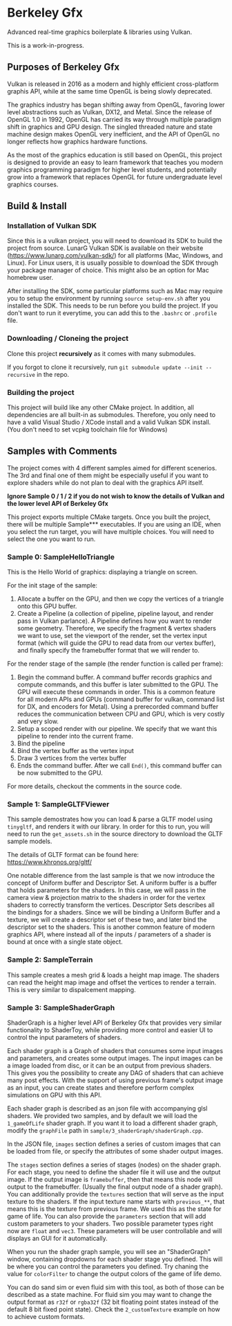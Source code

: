 # Berkeley Gfx

Advanced real-time graphics boilerplate & libraries using Vulkan.

This is a work-in-progress.

## Purposes of Berkeley Gfx

Vulkan is released in 2016 as a modern and highly efficient cross-platform graphis API, while at the same time OpenGL is being slowly deprecated.

The graphics industry has began shifting away from OpenGL, favoring lower level abstractions such as Vulkan, DX12, and Metal. Since the release of OpenGL 1.0 in 1992, OpenGL has carried its way through multiple paradigm shift in graphics and GPU design. The singled threaded nature and state machine design makes OpenGL very inefficient, and the API of OpenGL no longer reflects how graphics hardware functions.

As the most of the graphics education is still based on OpenGL, this project is designed to provide an easy to learn framework that teaches you modern graphics programming paradigm for higher level students, and potentially grow into a framework that replaces OpenGL for future undergraduate level graphics courses.

## Build & Install

### Installation of Vulkan SDK

Since this is a vulkan project, you will need to download its SDK to build the project from source. LunarG Vulkan SDK is available on their website (https://www.lunarg.com/vulkan-sdk/) for all platforms (Mac, Windows, and Linux). For Linux users, it is usually possible to download the SDK through your package manager of choice. This might also be an option for Mac homebrew user.

After installing the SDK, some particular platforms such as Mac may require you to setup the environment by running `source setup-env.sh` after you installed the SDK. This needs to be run before you build the project. If you don't want to run it everytime, you can add this to the `.bashrc` or `.profile` file.

### Downloading / Cloneing the project

Clone this project **recursively** as it comes with many submodules.

If you forgot to clone it recursively, run `git submodule update --init --recursive` in the repo.

### Building the project

This project will build like any other CMake project. In addition, all dependencies are all built-in as submodules. Therefore, you only need to have a valid Visual Studio / XCode install and a valid Vulkan SDK install. (You don't need to set vcpkg toolchain file for Windows)

## Samples with Comments

The project comes with 4 different samples aimed for different scenerios. The 3rd and final one of them might be especially useful if you want to explore shaders while do not plan to deal with the graphics API itself.

**Ignore Sample 0 / 1 / 2 if you do not wish to know the details of Vulkan and the lower level API of Berkeley Gfx**

This project exports multiple CMake targets. Once you built the project, there will be multiple Sample*** executables. If you are using an IDE, when you select the run target, you will have multiple choices. You will need to select the one you want to run.

### Sample 0: SampleHelloTriangle

This is the Hello World of graphics: displaying a triangle on screen.

For the init stage of the sample:
1. Allocate a buffer on the GPU, and then we copy the vertices of a triangle onto this GPU buffer.
2. Create a Pipeline (a collection of pipeline, pipeline layout, and render pass in Vulkan parlance). A Pipeline defines how you want to render some geometry. Therefore, we specify the fragment & vertex shaders we want to use, set the viewport of the render, set the vertex input format (which will guide the GPU to read data from our vertex buffer), and finally specify the framebuffer format that we will render to.

For the render stage of the sample (the render function is called per frame):
1. Begin the command buffer. A command buffer records graphics and compute commands, and this buffer is later submitted to the GPU. The GPU will execute these commands in order. This is a common feature for all modern APIs and GPUs (command buffer for vulkan, command list for DX, and encoders for Metal). Using a prerecorded command buffer reduces the communication between CPU and GPU, which is very costly and very slow.
2. Setup a scoped render with our pipeline. We specify that we want this pipeline to render into the current frame.
3. Bind the pipeline
4. Bind the vertex buffer as the vertex input
5. Draw 3 vertices from the vertex buffer
6. Ends the command buffer. After we call `End()`, this command buffer can be now submitted to the GPU.

For more details, checkout the comments in the source code.

### Sample 1: SampleGLTFViewer

This sample demostrates how you can load & parse a GLTF model using `tinygltf`, and renders it with our library. In order for this to run, you will need to run the `get_assets.sh` in the source directory to download the GLTF sample models.

The details of GLTF format can be found here: https://www.khronos.org/gltf/

One notable difference from the last sample is that we now introduce the concept of Uniform buffer and Descriptor Set. A uniform buffer is a buffer that holds parameters for the shaders. In this case, we will pass in the camera view & projection matrix to the shaders in order for the vertex shaders to correctly transform the vertices. Descriptor Sets describes all the bindings for a shaders. Since we will be binding a Uniform Buffer and a texture, we will create a descriptor set of these two, and later bind the descriptor set to the shaders. This is another common feature of modern graphics API, where instead all of the inputs / parameters of a shader is bound at once with a single state object.

### Sample 2: SampleTerrain

This sample creates a mesh grid & loads a height map image. The shaders can read the height map image and offset the vertices to render a terrain. This is very similar to dispalcement mapping.

### Sample 3: SampleShaderGraph

ShaderGraph is a higher level API of Berkeley Gfx that provides very similar functionality to ShaderToy, while providing more control and easier UI to control the input parameters of shaders.

Each shader graph is a Graph of shaders that consumes some input images and parameters, and creates some output images. The input images can be a image loaded from disc, or it can be an output from previous shaders. This gives you the possibility to create any DAG of shaders that can achieve many post effects. With the support of using previous frame's output image as an input, you can create states and therefore perform complex simulations on GPU with this API.

Each shader graph is described as an json file with accompanying glsl shaders. We provided two samples, and by default we will load the `1_gameOfLife` shader graph. If you want it to load a different shader graph, modify the `graphFile` path in `sample/3_shaderGraph/shaderGraph.cpp`.

In the JSON file, `images` section defines a series of custom images that can be loaded from file, or specify the attributes of some shader output images.

The `stages` section defines a series of stages (nodes) on the shader graph. For each stage, you need to define the shader file it will use and the output image. If the output image is `framebuffer`, then that means this node will output to the framebuffer. (Usually the final output node of a shader graph). You can additionally provide the `textures` section that will serve as the input texture to the shaders. If the input texture name starts with `previous_**`, that means this is the texture from previous frame. We used this as the state for game of life. You can also provide the `parameters` section that will add custom parameters to your shaders. Two possible parameter types right now are `float` and `vec3`. These parameters will be user controllable and will displays an GUI for it automatically.

When you run the shader graph sample, you will see an "ShaderGraph" window, containing dropdowns for each shader stage you defined. This will be where you can control the parameters you defined. Try chaning the value for `colorFilter` to change the output colors of the game of life demo.

You can do sand sim or even fluid sim with this tool, as both of those can be described as a state machine. For fluid sim you may want to change the output format as `r32f` or `rgba32f` (32 bit floating point states instead of the default 8 bit fixed point state). Check the `2_customTexture` example on how to achieve custom formats.
